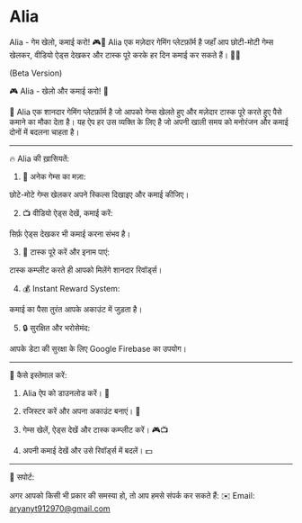 # Alia
Alia - गेम खेलो, कमाई करो! 🎮💸 Alia एक मज़ेदार गेमिंग प्लेटफ़ॉर्म है जहाँ आप छोटी-मोटी गेम्स खेलकर, वीडियो ऐड्स देखकर और टास्क पूरे करके हर दिन कमाई कर सकते हैं। 🤑✨

(Beta Version)

🎮 Alia - खेलो और कमाई करो! 💸

📱 Alia एक शानदार गेमिंग प्लेटफ़ॉर्म है जो आपको गेम्स खेलते हुए और मज़ेदार टास्क पूरे करते हुए पैसे कमाने का मौका देता है। यह ऐप हर उस व्यक्ति के लिए है जो अपनी खाली समय को मनोरंजन और कमाई दोनों में बदलना चाहता है।


---

🔥 Alia की ख़ासियतें:

1. 🎲 अनेक गेम्स का मज़ा:

छोटे-मोटे गेम्स खेलकर अपने स्किल्स दिखाइए और कमाई कीजिए।



2. 📺 वीडियो ऐड्स देखें, कमाई करें:

सिर्फ़ ऐड्स देखकर भी कमाई करना संभव है।



3. 📜 टास्क पूरे करें और इनाम पाएं:

टास्क कम्प्लीट करते ही आपको मिलेंगे शानदार रिवॉर्ड्स।



4. 💰 Instant Reward System:

कमाई का पैसा तुरंत आपके अकाउंट में जुड़ता है।



5. 🔒 सुरक्षित और भरोसेमंद:

आपके डेटा की सुरक्षा के लिए Google Firebase का उपयोग।





---

📝 कैसे इस्तेमाल करें:

1. Alia ऐप को डाउनलोड करें। 📲


2. रजिस्टर करें और अपना अकाउंट बनाएं। 👤


3. गेम्स खेलें, ऐड्स देखें और टास्क कम्प्लीट करें। 🎮📺


4. अपनी कमाई देखें और उसे रिवॉर्ड्स में बदलें। 💵




---

📧 सपोर्ट:

अगर आपको किसी भी प्रकार की समस्या हो, तो आप हमसे संपर्क कर सकते हैं:
✉️ Email: aryanyt912970@gmail.com
